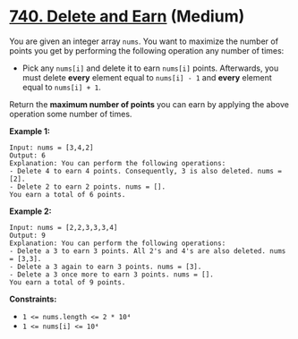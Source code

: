 # [740. Delete and Earn][link] (Medium)

[link]: https://leetcode.com/problems/delete-and-earn/

You are given an integer array `nums`. You want to maximize the number of points you get by
performing the following operation any number of times:

- Pick any `nums[i]` and delete it to earn `nums[i]` points. Afterwards, you must delete **every**
element equal to `nums[i] - 1` and **every** element equal to `nums[i] + 1`.

Return the **maximum number of points** you can earn by applying the above operation some number of
times.

**Example 1:**

```
Input: nums = [3,4,2]
Output: 6
Explanation: You can perform the following operations:
- Delete 4 to earn 4 points. Consequently, 3 is also deleted. nums = [2].
- Delete 2 to earn 2 points. nums = [].
You earn a total of 6 points.
```

**Example 2:**

```
Input: nums = [2,2,3,3,3,4]
Output: 9
Explanation: You can perform the following operations:
- Delete a 3 to earn 3 points. All 2's and 4's are also deleted. nums = [3,3].
- Delete a 3 again to earn 3 points. nums = [3].
- Delete a 3 once more to earn 3 points. nums = [].
You earn a total of 9 points.
```

**Constraints:**

- `1 <= nums.length <= 2 * 10⁴`
- `1 <= nums[i] <= 10⁴`

